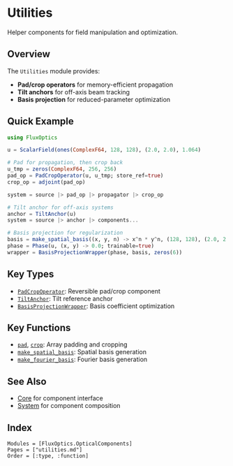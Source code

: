 # Utilities

Helper components for field manipulation and optimization.

## Overview

The `Utilities` module provides:
- **Pad/crop operators** for memory-efficient propagation
- **Tilt anchors** for off-axis beam tracking
- **Basis projection** for reduced-parameter optimization

## Quick Example

```julia
using FluxOptics

u = ScalarField(ones(ComplexF64, 128, 128), (2.0, 2.0), 1.064)

# Pad for propagation, then crop back
u_tmp = zeros(ComplexF64, 256, 256)
pad_op = PadCropOperator(u, u_tmp; store_ref=true)
crop_op = adjoint(pad_op)

system = source |> pad_op |> propagator |> crop_op

# Tilt anchor for off-axis systems
anchor = TiltAnchor(u)
system = source |> anchor |> components...

# Basis projection for regularization
basis = make_spatial_basis((x, y, n) -> x^n * y^n, (128, 128), (2.0, 2.0), 0:5)
phase = Phase(u, (x, y) -> 0.0; trainable=true)
wrapper = BasisProjectionWrapper(phase, basis, zeros(6))
```

## Key Types

- [`PadCropOperator`](@ref): Reversible pad/crop component
- [`TiltAnchor`](@ref): Tilt reference anchor
- [`BasisProjectionWrapper`](@ref): Basis coefficient optimization

## Key Functions

- [`pad`](@ref), [`crop`](@ref): Array padding and cropping
- [`make_spatial_basis`](@ref): Spatial basis generation
- [`make_fourier_basis`](@ref): Fourier basis generation

## See Also

- [Core](../core/index.md) for component interface
- [System](../system/index.md) for component composition

## Index

```@index
Modules = [FluxOptics.OpticalComponents]
Pages = ["utilities.md"]
Order = [:type, :function]
```
